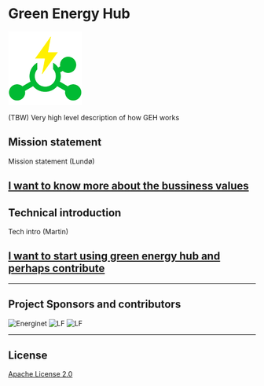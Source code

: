 # Green Energy Hub

![Logo](Logo_small.png)

(TBW) Very high level description of how GEH works

## Mission statement

Mission statement (Lundø)

## [I want to know more about the bussiness values](./docs/ExecutiveStart.md)

## Technical introduction

Tech intro (Martin)

## [I want to start using green energy hub and perhaps contribute](./docs/TechStart.md)

---

## Project Sponsors and contributors

<img src="https://via.ritzau.dk/data/images/00076/65c92bea-e826-4361-9663-fe17ef0a6e99.png" alt="Energinet" style="width: 300px" />

<img src="https://www.lfenergy.org/wp-content/uploads/sites/67/2018/06/logo_lfe_clr.png" alt="LF" style="width: 300px" />

<img src="https://e7.pngegg.com/pngimages/186/665/png-clipart-microsoft-logo-power-bi-computer-software-windows-logos-text-service-thumbnail.png" alt="LF" style="width: 300px;" />

---

## License

[Apache License 2.0](LICENSE)
